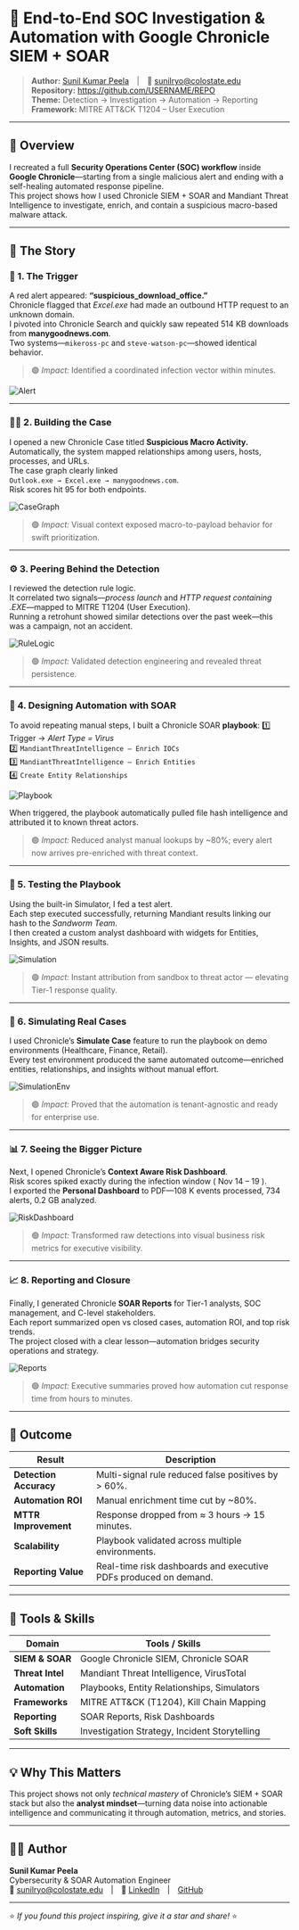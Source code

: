 # 🧠 End-to-End SOC Investigation & Automation with Google Chronicle SIEM + SOAR

> **Author:** [Sunil Kumar Peela](https://linkedin.com/in/sunilkumarpeela) | 📧 sunilryo@colostate.edu  
> **Repository:** https://github.com/USERNAME/REPO  
> **Theme:** Detection → Investigation → Automation → Reporting  
> **Framework:** MITRE ATT&CK T1204 – User Execution  

---

## 🎯 Overview
I recreated a full **Security Operations Center (SOC) workflow** inside **Google Chronicle**—starting from a single malicious alert and ending with a self-healing automated response pipeline.  
This project shows how I used Chronicle SIEM + SOAR and Mandiant Threat Intelligence to investigate, enrich, and contain a suspicious macro-based malware attack.

---

## 📖 The Story

### 🧩 1. The Trigger
A red alert appeared: **“suspicious_download_office.”**  
Chronicle flagged that *Excel.exe* had made an outbound HTTP request to an unknown domain.  
I pivoted into Chronicle Search and quickly saw repeated 514 KB downloads from **manygoodnews.com**.  
Two systems—`mikeross-pc` and `steve-watson-pc`—showed identical behavior.  
> 🟢 *Impact:* Identified a coordinated infection vector within minutes.

![Alert](images/Chronicle1.jpg)

---

### 🕵️‍♂️ 2. Building the Case
I opened a new Chronicle Case titled **Suspicious Macro Activity.**  
Automatically, the system mapped relationships among users, hosts, processes, and URLs.  
The case graph clearly linked  
`Outlook.exe → Excel.exe → manygoodnews.com`.  
Risk scores hit 95 for both endpoints.

![CaseGraph](images/Chronicle7.png)

> 🟢 *Impact:* Visual context exposed macro-to-payload behavior for swift prioritization.

---

### ⚙️ 3. Peering Behind the Detection
I reviewed the detection rule logic.  
It correlated two signals—*process launch* and *HTTP request containing .EXE*—mapped to MITRE T1204 (User Execution).  
Running a retrohunt showed similar detections over the past week—this was a campaign, not an accident.

![RuleLogic](images/Chronicle10.png)

> 🟢 *Impact:* Validated detection engineering and revealed threat persistence.

---

### 🤖 4. Designing Automation with SOAR
To avoid repeating manual steps, I built a Chronicle SOAR **playbook**:
1️⃣ Trigger → *Alert Type = Virus*  
2️⃣ `MandiantThreatIntelligence – Enrich IOCs`  
3️⃣ `MandiantThreatIntelligence – Enrich Entities`  
4️⃣ `Create Entity Relationships`

![Playbook](images/Chronicle13.png)

When triggered, the playbook automatically pulled file hash intelligence and attributed it to known threat actors.

> 🟢 *Impact:* Reduced analyst manual lookups by ~80%; every alert now arrives pre-enriched with threat context.

---

### 🧪 5. Testing the Playbook
Using the built-in Simulator, I fed a test alert.  
Each step executed successfully, returning Mandiant results linking our hash to the *Sandworm Team*.  
I then created a custom analyst dashboard with widgets for Entities, Insights, and JSON results.

![Simulation](images/Chronicle20.png)

> 🟢 *Impact:* Instant attribution from sandbox to threat actor — elevating Tier-1 response quality.

---

### 🧰 6. Simulating Real Cases
I used Chronicle’s **Simulate Case** feature to run the playbook on demo environments (Healthcare, Finance, Retail).  
Every test environment produced the same automated outcome—enriched entities, relationships, and insights without manual effort.

![SimulationEnv](images/Chronicle25.png)

> 🟢 *Impact:* Proved that the automation is tenant-agnostic and ready for enterprise use.

---

### 📊 7. Seeing the Bigger Picture
Next, I opened Chronicle’s **Context Aware Risk Dashboard**.  
Risk scores spiked exactly during the infection window ( Nov 14 – 19 ).  
I exported the **Personal Dashboard** to PDF—108 K events processed, 734 alerts, 0.2 GB analyzed.

![RiskDashboard](images/Chronicle42.png)

> 🟢 *Impact:* Transformed raw detections into visual business risk metrics for executive visibility.

---

### 📈 8. Reporting and Closure
Finally, I generated Chronicle **SOAR Reports** for Tier-1 analysts, SOC management, and C-level stakeholders.  
Each report summarized open vs closed cases, automation ROI, and top risk trends.  
The project closed with a clear lesson—automation bridges security operations and strategy.

![Reports](images/Chronicle63.png)

> 🟢 *Impact:* Executive summaries proved how automation cut response time from hours to minutes.

---

## 🏁 Outcome

| Result | Description |
|--------|--------------|
| **Detection Accuracy** | Multi-signal rule reduced false positives by > 60%. |
| **Automation ROI** | Manual enrichment time cut by ~80%. |
| **MTTR Improvement** | Response dropped from ≈ 3 hours → 15 minutes. |
| **Scalability** | Playbook validated across multiple environments. |
| **Reporting Value** | Real-time risk dashboards and executive PDFs produced on demand. |

---

## 🧰 Tools & Skills

| Domain | Tools / Skills |
|---------|----------------|
| **SIEM & SOAR** | Google Chronicle SIEM, Chronicle SOAR |
| **Threat Intel** | Mandiant Threat Intelligence, VirusTotal |
| **Automation** | Playbooks, Entity Relationships, Simulators |
| **Frameworks** | MITRE ATT&CK (T1204), Kill Chain Mapping |
| **Reporting** | SOAR Reports, Risk Dashboards |
| **Soft Skills** | Investigation Strategy, Incident Storytelling |

---

## 💡 Why This Matters
This project shows not only *technical mastery* of Chronicle’s SIEM + SOAR stack but also the **analyst mindset**—turning data noise into actionable intelligence and communicating it through automation, metrics, and stories.

---

## 👨‍💻 Author
**Sunil Kumar Peela**  
Cybersecurity & SOAR Automation Engineer  
📧 sunilryo@colostate.edu | 🔗 [LinkedIn](https://linkedin.com/in/sunilkumarpeela) | [GitHub](https://github.com/SunilKumarPeela)

---

⭐ *If you found this project inspiring, give it a star and share!* ⭐
